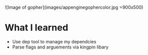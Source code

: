 ![Image of gopher](images/appenginegophercolor.jpg =900x500)

# What I learned
- Use dep tool to manage my dependcies
- Parse flags and arguements via kingpin libary